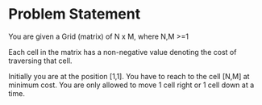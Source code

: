 # Problem Statement

You are given a Grid (matrix) of N x M, where N,M >=1

Each cell in the matrix has a non-negative value denoting the cost of traversing that cell.

Initially you are at the position [1,1]. You have to reach to the cell [N,M] at minimum cost. You are only allowed to move 1 cell right or 1 cell down at a time.

